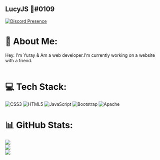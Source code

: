 ## LucyJS 🌹#0109
[![Discord Presence](https://lanyard.cnrad.dev/api/786298938915422219?idleMessage=EzCord%20>%20Mikocord)](https://discord.gg/wyldhost) 

# 💫 About Me:
Hey. I'm Yuray & Am a web developer.I'm currently working on a website with a friend. <br><br>

# 💻 Tech Stack:
![CSS3](https://img.shields.io/badge/css3-%231572B6.svg?style=for-the-badge&logo=css3&logoColor=white) ![HTML5](https://img.shields.io/badge/html5-%23E34F26.svg?style=for-the-badge&logo=html5&logoColor=white) ![JavaScript](https://img.shields.io/badge/javascript-%23323330.svg?style=for-the-badge&logo=javascript&logoColor=%23F7DF1E) ![Bootstrap](https://img.shields.io/badge/bootstrap-%23563D7C.svg?style=for-the-badge&logo=bootstrap&logoColor=white) ![Apache](https://img.shields.io/badge/apache-%23D42029.svg?style=for-the-badge&logo=apache&logoColor=white)

# 📊 GitHub Stats:
![](https://github-readme-stats.vercel.app/api?username=Yuray-Dev&theme=radical&hide_border=false&include_all_commits=true&count_private=false)<br/>
![](https://github-readme-streak-stats.herokuapp.com/?user=Yuray-Dev&theme=radical&hide_border=false)<br/>
![](https://github-readme-stats.vercel.app/api/top-langs/?username=Yuray-Dev&theme=radical&hide_border=false&include_all_commits=true&count_private=false&layout=compact)
